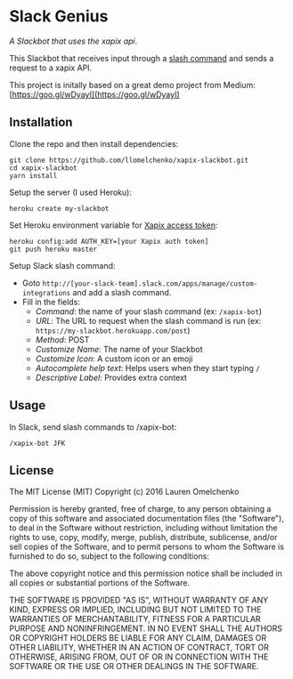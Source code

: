 # Slack Genius

_A Slackbot that uses the xapix api_.


This Slackbot that receives input through a [slash command](https://api.slack.com/slash-commands) and sends a request to a xapix API.

This project is initally based on a great demo project from Medium: [https://goo.gl/wDyayI](https://goo.gl/wDyayI)

## Installation

Clone the repo and then install dependencies:

    git clone https://github.com/llomelchenko/xapix-slackbot.git
    cd xapix-slackbot
    yarn install


Setup the server (I used Heroku):

    heroku create my-slackbot


Set Heroku environment variable for [Xapix access token](https://xapix.io):

    heroku config:add AUTH_KEY=[your Xapix auth token]
    git push heroku master


Setup Slack slash command:

* Goto `http://[your-slack-team].slack.com/apps/manage/custom-integrations` and add a slash command.
* Fill in the fields:
  * _Command_: the name of your slash command (ex: `/xapix-bot`)
  * _URL_: The URL to request when the slash command is run (ex: `https://my-slackbot.herokuapp.com/post`)
  * _Method_: POST
  * _Customize Name_: The name of your Slackbot
  * _Customize Icon_: A custom icon or an emoji
  * _Autocomplete help text_: Helps users when they start typing `/`
  * _Descriptive Label_: Provides extra context


## Usage

In Slack, send slash commands to /xapix-bot:

    /xapix-bot JFK


## License

The MIT License (MIT)
Copyright (c) 2016 Lauren Omelchenko

Permission is hereby granted, free of charge, to any person obtaining a copy of this software and associated documentation files (the "Software"), to deal in the Software without restriction, including without limitation the rights to use, copy, modify, merge, publish, distribute, sublicense, and/or sell copies of the Software, and to permit persons to whom the Software is furnished to do so, subject to the following conditions:

The above copyright notice and this permission notice shall be included in all copies or substantial portions of the Software.

THE SOFTWARE IS PROVIDED "AS IS", WITHOUT WARRANTY OF ANY KIND, EXPRESS OR IMPLIED, INCLUDING BUT NOT LIMITED TO THE WARRANTIES OF MERCHANTABILITY, FITNESS FOR A PARTICULAR PURPOSE AND NONINFRINGEMENT. IN NO EVENT SHALL THE AUTHORS OR COPYRIGHT HOLDERS BE LIABLE FOR ANY CLAIM, DAMAGES OR OTHER LIABILITY, WHETHER IN AN ACTION OF CONTRACT, TORT OR OTHERWISE, ARISING FROM, OUT OF OR IN CONNECTION WITH THE SOFTWARE OR THE USE OR OTHER DEALINGS IN THE SOFTWARE.
